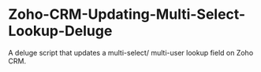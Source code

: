 # Zoho-CRM-Updating-Multi-Select-Lookup-Deluge
A deluge script that updates a multi-select/ multi-user lookup field on Zoho CRM.
